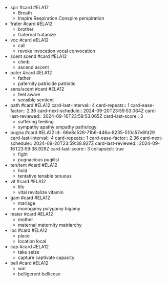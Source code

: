 - spir #card #ELA12
	- Breath
	- Inspire Respiration Conspire perspiration
- frater #card #ELA12
	- brother
	- fraternal fratanize
- voc #card #ELA12
	- call
	- revoke invocation vocal convocation
- scent scend #card #ELA12
	- climb
	- ascend ascent
- pater #card #ELA12
	- father
	- paternity patricide patriotic
- sens/scent #card #ELA12
	- feel aware
	- sensible sentient
- path #card #ELA12
  card-last-interval:: 4
  card-repeats:: 1
  card-ease-factor:: 2.36
  card-next-schedule:: 2024-09-20T23:59:53.064Z
  card-last-reviewed:: 2024-09-16T23:59:53.065Z
  card-last-score:: 3
	- suffering feeiling
	- sympathy apathy  empathy pathology
- pugna #card #ELA12
  id:: 66e8c528-71b6-446a-8235-510c57e8fd29
  card-last-interval:: 4
  card-repeats:: 1
  card-ease-factor:: 2.36
  card-next-schedule:: 2024-09-20T23:59:38.927Z
  card-last-reviewed:: 2024-09-16T23:59:38.928Z
  card-last-score:: 3
  collapsed:: true
	- fight
	- pugnacious pugilist
- ten/tent #card #ELA12
	- hold
	- tentative tenable tenuous
- vit #card #ELA12
	- life
	- vital revitalize vitamin
- gam #card #ELA12
	- mariage
	- monogamy polygamy bigamy
- mater #card #ELA12
	- mother
	- maternal maternity matriarchy
- loc #card #ELA12
	- place
	- location local
- cap #card #ELA12
	- take seize
	- capture captivate capacity
- bell #card #ELA12
	- war
	- belligerent bellicose
